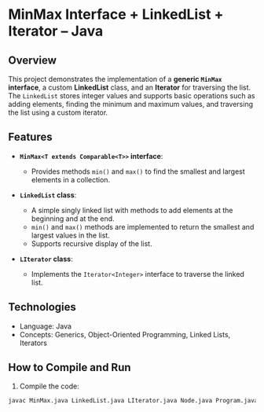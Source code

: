 # MinMax Interface + LinkedList + Iterator – Java

## Overview
This project demonstrates the implementation of a **generic `MinMax` interface**, a custom **LinkedList** class, and an **Iterator** for traversing the list. The `LinkedList` stores integer values and supports basic operations such as adding elements, finding the minimum and maximum values, and traversing the list using a custom iterator.

## Features
- **`MinMax<T extends Comparable<T>>` interface**:
  - Provides methods `min()` and `max()` to find the smallest and largest elements in a collection.
  
- **`LinkedList` class**:
  - A simple singly linked list with methods to add elements at the beginning and at the end.
  - `min()` and `max()` methods are implemented to return the smallest and largest values in the list.
  - Supports recursive display of the list.

- **`LIterator` class**:
  - Implements the `Iterator<Integer>` interface to traverse the linked list.
  
## Technologies
- Language: Java
- Concepts: Generics, Object-Oriented Programming, Linked Lists, Iterators

## How to Compile and Run
1. Compile the code:
```bash
javac MinMax.java LinkedList.java LIterator.java Node.java Program.java
